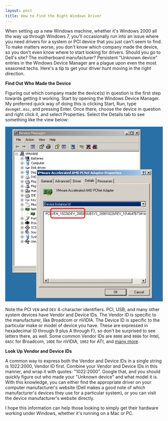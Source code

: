 ```yaml
---
layout: post
title: How to Find the Right Windows Driver
---
```

When setting up a new Windows machine, whether it's Windows 2000 all the way up through Windows 7, you'll occasionally run into an issue where you need drivers for a system or PCI device that you just can't seem to find. To make matters worse, you don't know which company made the device, so you don't even know where to start looking for drivers. Should you go to Dell's site? The motherboard manufacturer? Persistent "Unknown device" entries in the Windows Device Manager are a plague upon even the most seasoned techs. Here's a tip to get your driver hunt moving in the right direction.

**Find Out Who Made the Device**

Figuring out which company made the device(s) in question is the first step towards getting it working. Start by opening the Windows Device Manager. My preferred quick way of doing this is clicking Start, Run, type `devmgmt.msc`, and pressing Enter. Once there, choose the device in question and right click it, and select Properties. Select the Details tab to see something like the view below:

![windows device manager](/static/windows_device_manager.jpg)

Note the PCI `VEN` and `DEV` 4-character identifiers. PCI, USB, and many other system devices have Vendor and Device IDs. The Vendor ID is specific to the manufacturer, like Broadcom or nVIDIA. The Device ID is specific to the particular make or model of device you have. These are expressed in hexadecimal (0 through 9 plus A through F), so don't be surprised to see letters there, as well. Some common Vendor IDs are `8080` and `8086` for Intel, `0A5C` for Broadcom, `10DE` for nVIDIA, `1002` for ATI, and [many more](http://www.pcidatabase.com/reports.php?type=tab-delimeted).

**Look Up Vendor and Device IDs**

A common way to express both the Vendor and Device IDs in a single string is 1022:2000, Vendor ID first. Combine your Vendor and Device IDs in this manner, and wrap it with quotes: "1022:2000". Google that, and you should quickly figure out who made your "Unknown device" and what model it is. With this knowledge, you can either find the appropriate driver on your computer manufacturer's website (Dell makes a good note of which manufacturer's devices they use for a particular system), or you can visit the device manufacturer's website directly.

I hope this information can help those looking to simply get their hardware working under Windows, whether it's running on a Mac or PC.
